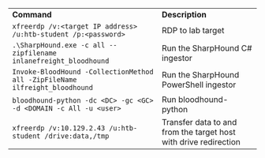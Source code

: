 |   |   |
|---|---|
|**Command**|**Description**|
|`xfreerdp /v:<target IP address> /u:htb-student /p:<password>`|RDP to lab target|
|`.\SharpHound.exe -c all --zipfilename inlanefreight_bloodhound`|Run the SharpHound C# ingestor|
|`Invoke-BloodHound -CollectionMethod all -ZipFileName ilfreight_bloodhound`|Run the SharpHound PowerShell ingestor|
|`bloodhound-python -dc <DC> -gc <GC> -d <DOMAIN -c All -u <user>`|Run bloodhound-python|
|`xfreerdp /v:10.129.2.43 /u:htb-student /drive:data,/tmp`|Transfer data to and from the target host with drive redirection|

